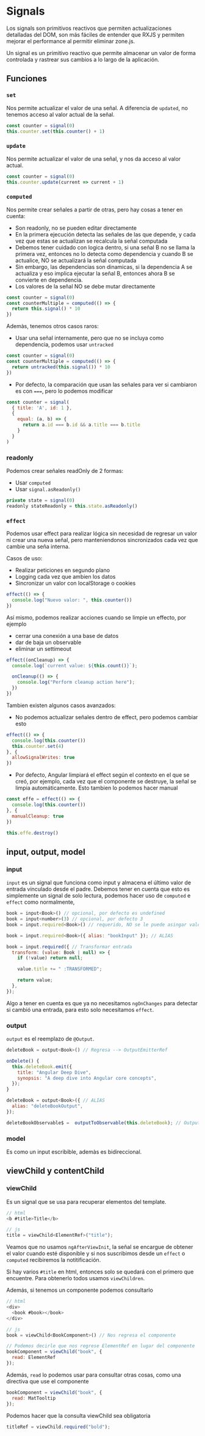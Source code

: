 # Signals

Los signals son primitivos reactivos que permiten actualizaciones detalladas del DOM, son más fáciles de entender que RXJS y permiten mejorar el performance al permitir eliminar zone.js.

Un signal es un primitivo reactivo que permite almacenar un valor de forma controlada y rastrear sus cambios a lo largo de la aplicación.

## Funciones

### `set`
Nos permite actualizar el valor de una señal. A diferencia de `updated`, no tenemos acceso al valor actual de la señal.

```js
const counter = signal(0)
this.counter.set(this.counter() + 1) 
```

### `update`
Nos permite actualizar el valor de una señal, y nos da acceso al valor actual.

```js
const counter = signal(0)
this.counter.update(current => current + 1)
```

### `computed`
Nos permite crear señales a partir de otras, pero hay cosas a tener en cuenta:

- Son readonly, no se pueden editar directamente
- En la primera ejecución detecta las señales de las que depende, y cada vez que estas se actualizan se recalcula la señal computada
- Debemos tener cuidado con logica dentro, si una señal B no se llama la primera vez, entonces no lo detecta como dependencia y cuando B se actualice, NO se actualizará la señal computada
- Sin embargo, las dependencias son dinamicas, si la dependencia A se actualiza y eso implica ejecutar la señal B, entonces ahora B se convierte en dependencia.
- Los valores de la señal NO se debe mutar directamente

```js
const counter = signal(0)
const counterMultiple = computed(() => {
  return this.signal() * 10
})
```

Ademàs, tenemos otros casos raros:

- Usar una señal internamente, pero que no se incluya como dependencia, podemos usar `untracked`

```js
const counter = signal(0)
const counterMultiple = computed(() => {
  return untracked(this.signal()) * 10
})
```

- Por defecto, la comparación que usan las señales para ver si cambiaron es con `===`, pero lo podemos modificar

```js
const counter = signal(
  { title: 'A', id: 1 },
  {
    equal: (a, b) => {
      return a.id === b.id && a.title === b.title
    }
  } 
)
```

### readonly
Podemos crear señales readOnly de 2 formas:

- Usar `computed`
- Usar `signal.asReadonly()`

```js
private state = signal(0)
readonly stateReadonly = this.state.asReadonly()
```

### `effect`
Podemos usar effect para realizar lógica sin necesidad de regresar un valor ni crear una nueva señal, pero manteniendonos sincronizados cada vez que cambie una seña interna.

Casos de uso:

- Realizar peticiones en segundo plano
- Logging cada vez que ambien los datos
- Sincronizar un valor con localStorage o cookies

```js
effect(() => {
  console.log("Nuevo valor: ", this.counter())
})
```

Así mismo, podemos realizar acciones cuando se limpie un effecto, por ejemplo

- cerrar una conexión a una base de datos
- dar de baja un observable
- eliminar un settimeout

```js
effect((onCleanup) => {
  console.log(`current value: ${this.count()}`);

  onCleanup(() => {
    console.log("Perform cleanup action here");
  })
})
```

Tambien existen algunos casos avanzados:

- No podemos actualizar señales dentro de effect, pero podemos cambiar esto

```js
effect(() => {
  console.log(this.counter())
  this.counter.set(4)
}, {
  allowSignalWrites: true    
})
```

- Por defecto, Angular limpiará el effect según el contexto en el que se creó, por ejemplo, cada vez que el componente se destruye, la señal se limpia automáticamente. Esto tambien lo podemos hacer manual

```js
const effe = effect(() => {
  console.log(this.counter())
}, {
  manualCleanup: true
})

this.effe.destroy()
```

## input, output, model

### input

`input` es un signal que funciona como input y almacena el último valor de entrada vinculado desde el padre.
Debemos tener en cuenta que esto es simplemente un signal de solo lectura, podemos hacer uso de `computed` e `effect` como normalmente,

```js
book = input<Book>() // opcional, por defecto es undefined
book = input<number>(3) // opcional, por defecto 3
book = input.required<Book>() // requerido, NO se le puede asingar valor por defecto

book = input.required<Book>({ alias: "bookInput" }); // ALIAS

book = input.required({ // Transformar entrada
  transform: (value: Book | null) => {
    if (!value) return null;

    value.title += " :TRANSFORMED";

    return value;
  },
});
```

Algo a tener en cuenta es que ya no necesitamos `ngOnChanges` para detectar si cambió una entrada, para esto solo necesitamos `effect`.

### output

`output` es el reemplazo de `@Output`. 

```js
deleteBook = output<Book>() // Regresa --> OutputEmitterRef

onDelete() {
  this.deleteBook.emit({
    title: "Angular Deep Dive",
    synopsis: "A deep dive into Angular core concepts",
  });
}
```

```js
deleteBook = output<Book>({ // ALIAS
  alias: "deleteBookOutput",
});

deleteBookObservable$ =  outputToObservable(this.deleteBook); // Output a Observable
```

### model

Es como un input escribible, ademàs es bidireccional.

## viewChild y contentChild

### viewChild

Es un signal que se usa para recuperar elementos del template.

```js
// html
<b #title>Title</b>

// js
title = viewChild<ElementRef>("title");
```

Veamos que no usamos `ngAfterViewInit`, la señal se encargue de obtener el valor cuando esté disponible y si nos suscribimos desde un `effect` o `computed` recibiremos la notitificación.

Si hay varios `#title` en html, entonces solo se quedará con el primero que encuentre. Para obtenerlo todos usamos `viewChildren`.

Además, si tenemos un componente podemos consultarlo

```js
// html
<div>
  <book #book></book>
</div>

// js
book = viewChild<BookComponent>() // Nos regresa el componente

// Podemos decirle que nos regrese ElementRef en lugar del componente
bookComponent = viewChild("book", {
  read: ElementRef
});
```

Además, `read` lo podemos usar para consultar otras cosas, como una directiva que use el componente

```js
bookComponent = viewChild("book", {
  read: MatTooltip
});
```

Podemos hacer que la consulta viewChild sea obligatoria

```js
titleRef = viewChild.required("bold");
```






